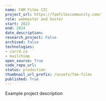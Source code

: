 ```yaml
---
name: FAM Films CIC
project_url: https://famfilmscommunity.com/
role: webmaster and hoster
start: 2023
end: 2024
date_description: 
research_project: False
archived: False
technologies: 
- carrd.co
- mailchimp
open_source: True
code_repo_url: 
status: production
thumbnail_url_prefix: /assets/fam-films
published: True
---
```

Example project description